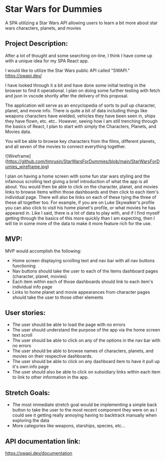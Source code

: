 # Star Wars for Dummies
A SPA utilizing a Star Wars API allowing users to learn a bit more about star wars characters, planets, and movies
 
## Project Description:
After a lot of thought and some searching on-line, I think I have come up with a unique
idea for my SPA React app.
 
I would like to utilize the Star Wars public API called "SWAPI."
https://swapi.dev/
 
I have looked through it a bit and have done some initial testing in the browser to find it operational.  I plan on doing some further testing with fetch and json in vscode shortly after the delivery of this proposal.
 
The application will serve as an encyclopedia of sorts to pull up character, planet, and movie info.  There is quite a bit of data including things like weapons characters have wielded, vehicles they have been seen in, ships they have flown, etc. etc.. However, seeing how I am still trenching through the basics of React, I plan to start with simply the Characters, Planets, and Movies data. 
 
You will be able to browse key characters from the films, different planets, and all seven of the movies to connect everything together.

![Wireframe] (https://github.com/timrusin/StarWarsForDummies/blob/main/StarWarsForDumies_wireframe.jpg)
 
I plan on having a home screen with some fun star wars styling and the infamous scrolling text giving a brief introduction of what the app is all about. You would then be able to click on the character, planet, and movies links to browse items within those dashboards and then click to each item's individual page.  There will also be links on each of these tying the three of these all together too. For example, if you are on Luke Skywalker's profile you can also click to visit his home planet's profile, or what movies he has appeared in. Like I said, there is a lot of data to play with, and if I find myself getting through the basics of this more quickly than I am expecting, then I will
tie in some more of the data to make it more feature rich for the use.
 
## MVP:
MVP would accomplish the following:
- Home screen displaying scrolling text and nav bar with all nav buttons functioning
- Nav buttons should take the user to each of the items dashboard pages (character, planet, movies)
- Each item within each of those dashboards should link to each item's individual info page
- Links to home planet and movie appearances from character pages should take the user to those other elements
 
## User stories:
- The user should be able to load the page with no errors
- The user should understand the purpose of the app via the home screen text scroll
- The user should be able to click on any of the options in the nav bar with no errors
- The user should be able to browse names of characters, planets, and movies on their respective dashboards.
- The user should be able to click on any dashboard item to have it pull up it's own info page
- The user should also be able to click on subsidiary links within each item to link to other information in the app.
 
## Stretch Goals:
- The most immediate stretch goal would be implementing a simple back button to take the user to the most recent component they were on as I could see it getting really annoying having to backtrack manually when exploring the data
- More categories like weapons, starships, species, etc...
 
## API documentation link:
https://swapi.dev/documentation
 

